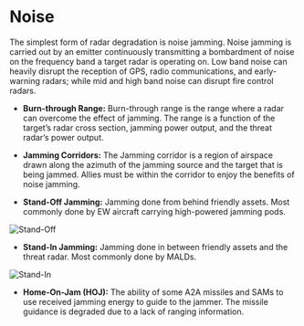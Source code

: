 # Noise

The simplest form of radar degradation is noise jamming. Noise jamming is carried out by an emitter continuously transmitting a bombardment of noise on the frequency band a target radar is operating on. Low band noise can heavily disrupt the reception of GPS, radio communications, and early-warning radars; while mid and high band noise can disrupt fire control radars.

- **Burn-through Range:** Burn-through range is the range where a radar can overcome the effect of jamming. The range is a function of the target’s radar cross section, jamming power output, and the threat radar’s power output.

- **Jamming Corridors:** The Jamming corridor is a region of airspace drawn along the azimuth of the jamming source and the target that is being jammed. Allies must be within the corridor to enjoy the benefits of noise jamming.

- **Stand-Off Jamming:** Jamming done from behind friendly assets. Most commonly done by EW aircraft carrying high-powered jamming pods.

![Stand-Off](/images/stand-off.png)

- **Stand-In Jamming:** Jamming done in between friendly assets and the threat radar. Most commonly done by MALDs.

![Stand-In](/images/stand-in.png)

- **Home-On-Jam (HOJ):** The ability of some A2A missiles and SAMs to use received jamming energy to guide to the jammer. The missile guidance is degraded due to a lack of ranging information.
